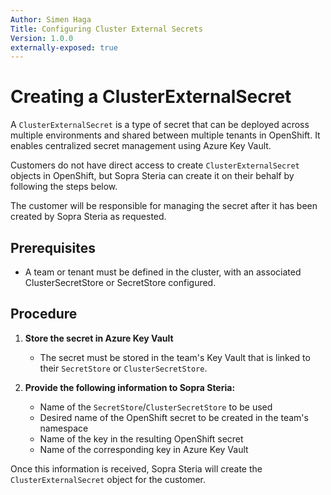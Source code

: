 ```yaml
---
Author: Simen Haga
Title: Configuring Cluster External Secrets
Version: 1.0.0
externally-exposed: true
--- 
```


# Creating a ClusterExternalSecret

A `ClusterExternalSecret` is a type of secret that can be deployed across multiple environments and shared between multiple tenants in OpenShift. It enables centralized secret management using Azure Key Vault.

Customers do not have direct access to create `ClusterExternalSecret` objects in OpenShift, but Sopra Steria can create it on their behalf by following the steps below.

The customer will be responsible for managing the secret after it has been created by Sopra Steria as requested.

## Prerequisites

- A team or tenant must be defined in the cluster, with an associated ClusterSecretStore or SecretStore configured.

## Procedure

1. **Store the secret in Azure Key Vault**  
    - The secret must be stored in the team's Key Vault that is linked to their `SecretStore` or `ClusterSecretStore`.

2. **Provide the following information to Sopra Steria:**

    - Name of the `SecretStore`/`ClusterSecretStore` to be used
    - Desired name of the OpenShift secret to be created in the team's namespace
    - Name of the key in the resulting OpenShift secret
    - Name of the corresponding key in Azure Key Vault

Once this information is received, Sopra Steria will create the `ClusterExternalSecret` object for the customer.